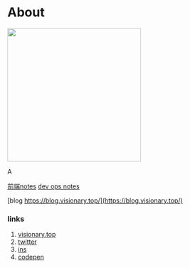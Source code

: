 # About

<img height="300px" src="https://blush.design/api/download?shareUri=Kn3B_DCIl7t3h6Vd&c=Skin_0%7Effdbb4&bg=d8b9c2&w=800&h=800&fm=png"/>

A

[前端notes](https://www.notion.so/visionary-/e2d21d812f904f5bb88dad9ab1d39ca3?v=9fa7ba7beaf6455eb1983c49e5b56bc9)
[dev ops notes](https://www.notion.so/visionary-/57bed1d156b24c1a8722abef61f83b6c?v=064c4c9f0f29482b867b4529835e7fa9)

[blog https://blog.visionary.top/](https://blog.visionary.top/)
### links
1. [visionary.top](https://brief.visionary.top/viisionary)
2. [twitter](https://twitter.com/visionary_mi)
3. [ins](https://www.instagram.com/mia_.min/)
4. [codepen](https://codepen.io/viisionary)
